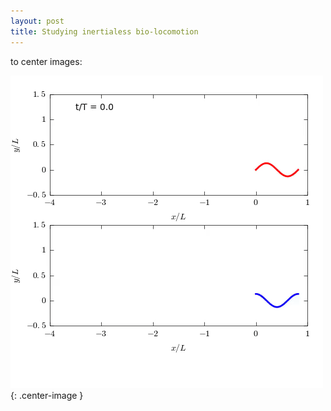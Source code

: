 ```yaml
---
layout: post
title: Studying inertialess bio-locomotion 
---
```


to center images:

![sandfish swimming](/assets/sandfish.gif){: .center-image }